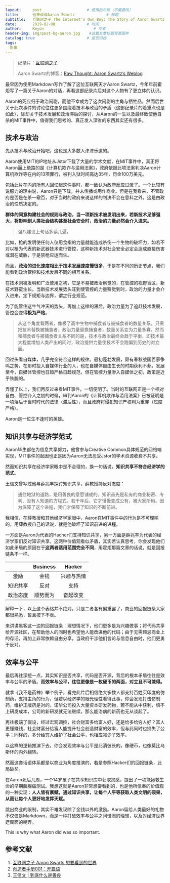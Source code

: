 ```yaml
---
layout:     post                    # 使用的布局（不需要改）
title:      也来谈谈Aaron Swartz              # 标题 
subtitle:   互联网之子 The Internet's Own Boy: The Story of Aaron Swartz (2014) #副标题
date:       2019-02-08              # 时间
author:     Keyon                      # 作者
header-img: img/post-bg-aaron.jpg    #这篇文章标题背景图片
catalog: true                       # 是否归档
tags:
  影像
---
```


> 纪录片：[互联网之子](https://c.open.163.com/mob/video.htm?plid=MB0JQB7H7&mid=MB1EF3EOM#share-mob)
> 
> Aaron Swartz的博客：[Raw Thought: Aaron Swartz’s Weblog](http://www.aaronsw.com/weblog/)

最早因为使用Markdown写作了解了这位互联网天才Aaron Swartz，今年年前霍炬写了一篇关于Aaron的对话，再看这部纪录片后对这个人物有了更立体的认识。

Aaron的死应归于政治闹剧，而他不幸成为了这次闹剧的主角与牺牲品。然而后世关于此次事件的讨论往往更多围绕着技术与政治的矛盾（这部纪录片的着重点也是如此），除却关于技术发展和政治滞后的探讨，从Aaron的一生以及最终致使他自杀的MIT事件中，值得我们思考的、真正发人深省的东西其实还有很多。

## 技术与政治
先从技术与政治开始吧，这也是大多数人津津乐道的。

Aaron使用MIT的IP地址从Jstor下载了大量的学术文献，在MIT事件中，真正将Aaron逼上绝路的是《计算机欺诈与滥用法案》，政府依据此项法案判决Aaron计算机欺诈等在内的13项罪行，被判入狱时间高达35年，罚金100万美元。

包括此片在内的所有人回忆起这件事时，都一致认为政府反应过激了。一个比较有说服力的理由说，Aaron只是下载，并未传播或用作商业。但是在我看来，不管政府是否是在杀一儆百，对于当时的政府来说这样的判决不会在意料之外，这是由政治的性质决定的。

**群体的同意构建社会的规则与政治，当一项新技术被发明出来，若新技术足够强大，将影响到人类社会结构甚至社会安全时，政治的力量必然会介入进来。**

> 强烈建议上句话多读几遍。

比如，枪的发明使任何人仅用食指的力量就能造成杀伤一个生物的破坏力，如若不对以枪为代表的新武器技术进行管控，这种新技术对社会安全必定会造成直接伤害或潜在威胁，于是禁枪应运而生。

而且，**政治的进化速度相比于技术发展速度慢很多**，于是在不同的历史节点，我们能看到政治管控和技术发展不同的相互关系。

在技术刚被发明和广泛使用之初，它是不易被政治察觉的，在管控的视野盲区，新技术野蛮生长。当新技术发展势头旺到使管控的力量察觉到时，政治的力量才会介入进来，定下规矩与边界，谓之行业规范。

为了能管住这牛气冲天的势头，再加上这样的滞后，政治力量为了追赶技术发展，管控会变得**极为严格**。

> 从这个角度看两者，像极了高中生物中捕食者与被捕食者的数量关系，只需把技术替换被捕食者，政治力量替换捕食者，数量关系变为力量多寡。然而和捕食者与被捕食者关系不同的是，技术与政治最终会趋于平衡，即技术最大程度增加人类产出的同时，政治提供力量使技术不会跑偏到历史的对立面。

回过头看自媒体，几乎完全符合这样的规律。最初蓬勃发展，颇有春秋战国百家争鸣之势，在那时投入自媒体行业的人，也在自媒体自由生长的时期获利不菲。发展至今，自媒体管控也日趋严格日趋规范，但在管控力量渗入自媒体之初，政策是近乎铁腕的。

弄懂了以上，我们再反过来看MIT事件，一切便明了。当时的互联网正是一个相对自由、管控介入之初的时候，审判Aaron的《计算机欺诈与滥用法案》已被证明是一项落后于当时时代的法律（滞后性），而且政府将侵犯知识产权判为重罪（过度严格）。

Aaron是一位生不逢时的英雄。

## 知识共享与经济学范式
Aaron毕生都在为信息共享努力，他曾参与Creative Common具体规范的网络端实现，MIT事件的起因也正是因为Aaron无法忍受Jstor的学术资源收费不共享。

然而知识共享在经济学家眼中是不合理的，换一句话说，**知识共享不符合经济学的范式**。

王信文曾写过他与薛兆丰探讨知识共享，薛教授持反对态度：

> 通往地狱的道路，是用善良的意愿铺成的。知识首先是私有的商业秘密、专利、没有人知道的方程式。若干年后，它才慢慢变成公有，被大家所用。因为保障了这个进程，我们才保障了知识的不断前进。

我相信，在薛教授和其他经济学家眼中，Aaron在MIT事件中的行为是不可理喻的，用薛教授自己的话说，就是他破坏了知识前进的进程。

一方面是Aaron为代表的Hacher们支持知识共享，另一方面是薛兆丰为代表的经济学家们反对知识共享。这两种价值观看似矛盾，其实若认真思考，你会发现他们如此矛盾的原因在于**这两者适用范围完全不同**，用霍炬那篇文章的话说，就是回报链条不一样。

|   | Business | Hacker |
|:-------------:|:---------------:|:-------------:|
| 激励 | 金钱 | 兴趣与热情 |
| 知识共享 | 反对 | 支持 |
| 政治态度 | 顺势而为 | 奋起改变 |

解释一下，以上这个表格并不绝对，只是二者各有偏重罢了，商业的回报链条大家都很熟悉，暂且按下不表。

来讲讲黑客这一边的回报链条：理想情况下，他们更多是为兴趣做事；将代码共享给开源社区，在帮助他人的同时也希望他人能改进他的代码；由于无需顾忌商业上的存活，再加上非常依赖自由分享，当政府干涉他们言论与信息自由时，他们更勇于反对。

## 效率与公平
最后再往深挖一点，其实知识是否共享，代码是否开源，背后的根本矛盾往往是效率与公平的矛盾。**而效率与公平，往往更像是一枚硬币的两面，对立且不可兼得。**

就拿《我不是药神》举个例子，看完此片后相信绝大多数人都支持百姓买印度的仿制药，支持主角的行为，但若以经济学的眼光理性看待此事，你会发现打击仿制药，维护正版药是对的。诺华公司投入大量资本研发药物，若不能从中获利，填不上研发成本，公司的新研发就无法继续，那么能治病的新药也无从谈起了。

再往极端了假设，经过宏观调控，社会财富多给富人好，还是给多给穷人好？富人更懂赚钱，社会财富分给富人能提升社会创造财富的效率，但与此同时也损失了公平；同样的，多分给穷人维护了社会公平，也相应减少了效率。

以这样的逻辑推演下去，你会发现效率与公平是此消彼长的，像硬币，也像莫比乌斯环的内外翻转。

然而这套话语体系都是以商业为角度推演的，若是参照Hacker们的回报链条，此局破矣。

在Aaron死后几周，一个14岁孩子在共享知识库中获取灵感，提出了一项能拯救生命的早期胰腺癌测试。我想这就是Aaron非常想要看到的，也是他所信奉的价值观的一种实现：**人人皆有禀赋，通过知识共享，让每个人平等获取人类文明的硕果，从而让每个人更好地发挥天赋。**

跳出商业的限制，其实不难发现除了金钱以外的激励。Aaron留给人类最好的礼物不仅仅是Markdown，而是一种打破效率与公平之间怪圈的理想，以及对经济世界迂腐面的嘲弄。

This is  why what Aaron did was so important.

## 参考文献
1. [互联网之子 Aaron Swarts 想要看到的世界](https://mp.weixin.qq.com/s/mefX9WyX_gOSO5leFj6X5w)
2. [创造者手册001：开篇语](https://mp.weixin.qq.com/s/BgfbEzNSjp3bG5foy38KTA)
3. [王信文 | 到底什么是善良](https://mp.weixin.qq.com/s/N0fSeG-hufQ8c_i0BrttZg)